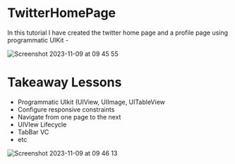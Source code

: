 # TwitterHomePage

In this tutorial I have created the twitter home page and a profile page using programmatic UIKit - 

![Screenshot 2023-11-09 at 09 45 55](https://github.com/carrington-manyuchi/TwitterHomePage/assets/60835640/8d1a571d-f4bd-4f7b-8445-b977fdca771f)


# Takeaway Lessons
- Programmatic UIkit (UIView, UIImage, UITableView
- Configure responsive constraints
- Navigate from one page to the next
- UIVIew Lifecycle
- TabBar VC
- etc

![Screenshot 2023-11-09 at 09 46 13](https://github.com/carrington-manyuchi/TwitterHomePage/assets/60835640/c102c7b3-afa4-4642-9d8f-367b48efbbf1)
